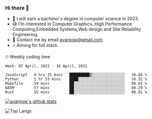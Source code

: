 ### Hi there 👋
<!--I have been a GitHub member for [![Years Badge](https://badges.pufler.dev/years/avarpow)](https://badges.pufler.dev)-->
- 🌱 I will earn a bachelor's degree in computer science in 2023.
- 😄 I'm interested in Computer Graphics, High Performance Computing,Embedded Systems,Web design and Site Reliability Engineering.
- 💬 Contact me by email avarpow@gmail.com
- ⚡ Aiming for full stack.

<!--💻 Coding Activity Logging

[![Commits Badge](https://badges.pufler.dev/commits/weekly/avarpow)](https://badges.pufler.dev)-->

⏱ Weekly coding time
<!--START_SECTION:waka-->
```text
Week: 07 April, 2021 - 14 April, 2021

JavaScript   4 hrs 15 mins   █████████▒░░░░░░░░░░░░░░░   36.84 % 
Python       1 hr 53 mins    ████░░░░░░░░░░░░░░░░░░░░░   16.32 % 
Makefile     59 mins         ██░░░░░░░░░░░░░░░░░░░░░░░   08.61 % 
NASM         57 mins         ██░░░░░░░░░░░░░░░░░░░░░░░   08.29 % 
Rust         55 mins         ██░░░░░░░░░░░░░░░░░░░░░░░   08.01 % 
```
<!--END_SECTION:waka-->

[![avarpow's github stats](https://github-readme-stats.vercel.app/api?username=avarpow&count_private=true&show_icons=true&hide=issues&hide_border=true)](https://github.com/anuraghazra/github-readme-stats)

![Top Langs](https://github-readme-stats.vercel.app/api/top-langs/?username=avarpow&layout=compact&hide_border=true) 
<!--[![avarpow's wakatime stats](https://github-readme-stats.vercel.app/api/wakatime?username=avarpow)](https://github.com/anuraghazra/github-readme-stats)-->
